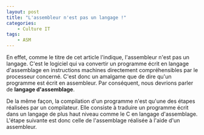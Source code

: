 ```yaml
---
layout: post
title: "L'assembleur n'est pas un langage !"
categories:
    - Culture IT
tags:
    - ASM
---
```

En effet, comme le titre de cet article l'indique, l'assembleur n'est pas un langage. C'est le logiciel qui va convertir un programme écrit en langage d'assemblage en instructions machines directement compréhensibles par le processeur concerné. C'est donc un amalgame que de dire qu'un programme est écrit en assembleur. Par conséquent, nous devrions parler de **langage d'assemblage**.

De la même façon, la compilation d'un programme n'est qu'une des étapes réalisées par un compilateur. Elle consiste à traduire un programme écrit dans un langage de plus haut niveau comme le C en langage d'assemblage. L'étape suivante est donc celle de l'assemblage réalisée à l'aide d'un assembleur.
